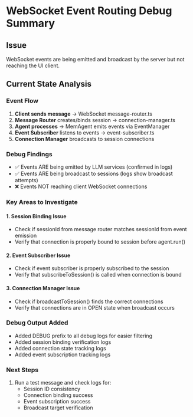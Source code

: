 # WebSocket Event Routing Debug Summary

## Issue
WebSocket events are being emitted and broadcast by the server but not reaching the UI client.

## Current State Analysis

### Event Flow
1. **Client sends message** → WebSocket message-router.ts
2. **Message Router** creates/binds session → connection-manager.ts
3. **Agent processes** → MemAgent emits events via EventManager
4. **Event Subscriber** listens to events → event-subscriber.ts
5. **Connection Manager** broadcasts to session connections

### Debug Findings
- ✅ Events ARE being emitted by LLM services (confirmed in logs)
- ✅ Events ARE being broadcast to sessions (logs show broadcast attempts)
- ❌ Events NOT reaching client WebSocket connections

### Key Areas to Investigate

#### 1. Session Binding Issue
- Check if sessionId from message router matches sessionId from event emission
- Verify that connection is properly bound to session before agent.run()

#### 2. Event Subscriber Issue
- Check if event subscriber is properly subscribed to the session
- Verify that subscribeToSession() is called when connection is bound

#### 3. Connection Manager Issue
- Check if broadcastToSession() finds the correct connections
- Verify that connections are in OPEN state when broadcast occurs

### Debug Output Added
- Added DEBUG prefix to all debug logs for easier filtering
- Added session binding verification logs
- Added connection state tracking logs
- Added event subscription tracking logs

### Next Steps
1. Run a test message and check logs for:
   - Session ID consistency
   - Connection binding success
   - Event subscription success
   - Broadcast target verification